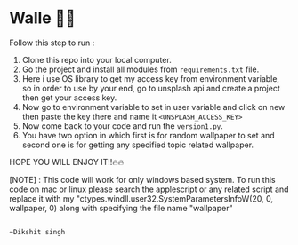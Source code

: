 # Walle 🤖🤖

Follow this step to run : 
1. Clone this repo into your local computer.
2. Go the project and install all modules from ```requirements.txt``` file.
3. Here i use OS library to get my access key from environment variable, so in order to use by your end, go to unsplash api and create a project then get your access key.
4. Now go to environment variable to set in user variable and click on new then paste the key there and name it ```<UNSPLASH_ACCESS_KEY>```
5. Now come back to your code and run the ```version1.py```.
6. You have two option in which first is for random wallpaper to set and second one is for getting any specified topic related wallpaper.

HOPE YOU WILL ENJOY IT!!🔥🔥

[NOTE] : This code will work for only windows based system. To run this code on mac or linux please search the applescript or any related script and replace it with my "ctypes.windll.user32.SystemParametersInfoW(20, 0, wallpaper, 0) along with specifying the file name "wallpaper"


                                                                                                ~Dikshit singh

